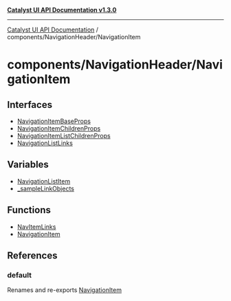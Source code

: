[**Catalyst UI API Documentation v1.3.0**](../../../README.md)

---

[Catalyst UI API Documentation](../../../README.md) / components/NavigationHeader/NavigationItem

# components/NavigationHeader/NavigationItem

## Interfaces

- [NavigationItemBaseProps](interfaces/NavigationItemBaseProps.md)
- [NavigationItemChildrenProps](interfaces/NavigationItemChildrenProps.md)
- [NavigationItemListChildrenProps](interfaces/NavigationItemListChildrenProps.md)
- [NavigationListLinks](interfaces/NavigationListLinks.md)

## Variables

- [NavigationListItem](variables/NavigationListItem.md)
- [\_sampleLinkObjects](variables/sampleLinkObjects.md)

## Functions

- [NavItemLinks](functions/NavItemLinks.md)
- [NavigationItem](functions/NavigationItem.md)

## References

### default

Renames and re-exports [NavigationItem](functions/NavigationItem.md)
